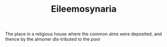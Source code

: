 ---
title: Eileemosynaria
letter: E
permalink: "/definitions/bld-eileemosynaria.html"
body: The place in a religious house where the common alms were deposited, and thence
  by the almoner dls-tributed to the poor
published_at: '2018-07-07'
source: Black's Law Dictionary 2nd Ed (1910)
layout: post
---